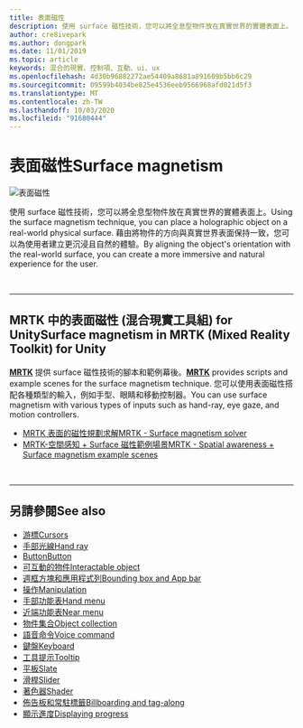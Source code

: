 ```yaml
---
title: 表面磁性
description: 使用 surface 磁性技術，您可以將全息型物件放在真實世界的實體表面上。
author: cre8ivepark
ms.author: dongpark
ms.date: 11/01/2019
ms.topic: article
keywords: 混合的現實、控制項、互動、ui、ux
ms.openlocfilehash: 4d30b96882272ae54409a8681a891609b5bb6c29
ms.sourcegitcommit: 09599b4034be825e4536eeb9566968afd021d5f3
ms.translationtype: MT
ms.contentlocale: zh-TW
ms.lasthandoff: 10/03/2020
ms.locfileid: "91680444"
---
```

# <a name="surface-magnetism"></a><span data-ttu-id="82ca5-104">表面磁性</span><span class="sxs-lookup"><span data-stu-id="82ca5-104">Surface magnetism</span></span>

![表面磁性](images/MRTK_SurfaceMagnetism.gif)

<span data-ttu-id="82ca5-106">使用 surface 磁性技術，您可以將全息型物件放在真實世界的實體表面上。</span><span class="sxs-lookup"><span data-stu-id="82ca5-106">Using the surface magnetism technique, you can place a holographic object on a real-world physical surface.</span></span> <span data-ttu-id="82ca5-107">藉由將物件的方向與真實世界表面保持一致，您可以為使用者建立更沉浸且自然的體驗。</span><span class="sxs-lookup"><span data-stu-id="82ca5-107">By aligning the object's orientation with the real-world surface, you can create a more immersive and natural experience for the user.</span></span>

<br>

---

## <a name="surface-magnetism-in-mrtk-mixed-reality-toolkit-for-unity"></a><span data-ttu-id="82ca5-108">MRTK 中的表面磁性 (混合現實工具組) for Unity</span><span class="sxs-lookup"><span data-stu-id="82ca5-108">Surface magnetism in MRTK (Mixed Reality Toolkit) for Unity</span></span>
<span data-ttu-id="82ca5-109">**[MRTK](https://github.com/Microsoft/MixedRealityToolkit-Unity)** 提供 surface 磁性技術的腳本和範例幕後。</span><span class="sxs-lookup"><span data-stu-id="82ca5-109">**[MRTK](https://github.com/Microsoft/MixedRealityToolkit-Unity)** provides scripts and example scenes for the surface magnetism technique.</span></span> <span data-ttu-id="82ca5-110">您可以使用表面磁性搭配各種類型的輸入，例如手型、眼睛和移動控制器。</span><span class="sxs-lookup"><span data-stu-id="82ca5-110">You can use surface magnetism with various types of inputs such as hand-ray, eye gaze, and motion controllers.</span></span>

* [<span data-ttu-id="82ca5-111">MRTK 表面的磁性規劃求解</span><span class="sxs-lookup"><span data-stu-id="82ca5-111">MRTK - Surface magnetism solver</span></span>](https://microsoft.github.io/MixedRealityToolkit-Unity/Documentation/README_Solver.html#surfacemagnetism)
* [<span data-ttu-id="82ca5-112">MRTK-空間感知 + Surface 磁性範例場景</span><span class="sxs-lookup"><span data-stu-id="82ca5-112">MRTK - Spatial awareness + Surface magnetism example scenes</span></span>](https://github.com/microsoft/MixedRealityToolkit-Unity/blob/mrtk_development/Assets/MRTK/Examples/Demos/Solvers/Scenes/SurfaceMagnetismSpatialAwarenessExample.unity)


<br>

---

## <a name="see-also"></a><span data-ttu-id="82ca5-113">另請參閱</span><span class="sxs-lookup"><span data-stu-id="82ca5-113">See also</span></span>

* [<span data-ttu-id="82ca5-114">游標</span><span class="sxs-lookup"><span data-stu-id="82ca5-114">Cursors</span></span>](cursors.md)
* [<span data-ttu-id="82ca5-115">手部光線</span><span class="sxs-lookup"><span data-stu-id="82ca5-115">Hand ray</span></span>](point-and-commit.md)
* [<span data-ttu-id="82ca5-116">Button</span><span class="sxs-lookup"><span data-stu-id="82ca5-116">Button</span></span>](button.md)
* [<span data-ttu-id="82ca5-117">可互動的物件</span><span class="sxs-lookup"><span data-stu-id="82ca5-117">Interactable object</span></span>](interactable-object.md)
* [<span data-ttu-id="82ca5-118">週框方塊和應用程式列</span><span class="sxs-lookup"><span data-stu-id="82ca5-118">Bounding box and App bar</span></span>](app-bar-and-bounding-box.md)
* [<span data-ttu-id="82ca5-119">操作</span><span class="sxs-lookup"><span data-stu-id="82ca5-119">Manipulation</span></span>](direct-manipulation.md)
* [<span data-ttu-id="82ca5-120">手部功能表</span><span class="sxs-lookup"><span data-stu-id="82ca5-120">Hand menu</span></span>](hand-menu.md)
* [<span data-ttu-id="82ca5-121">近端功能表</span><span class="sxs-lookup"><span data-stu-id="82ca5-121">Near menu</span></span>](near-menu.md)
* [<span data-ttu-id="82ca5-122">物件集合</span><span class="sxs-lookup"><span data-stu-id="82ca5-122">Object collection</span></span>](object-collection.md)
* [<span data-ttu-id="82ca5-123">語音命令</span><span class="sxs-lookup"><span data-stu-id="82ca5-123">Voice command</span></span>](voice-input.md)
* [<span data-ttu-id="82ca5-124">鍵盤</span><span class="sxs-lookup"><span data-stu-id="82ca5-124">Keyboard</span></span>](keyboard.md)
* [<span data-ttu-id="82ca5-125">工具提示</span><span class="sxs-lookup"><span data-stu-id="82ca5-125">Tooltip</span></span>](tooltip.md)
* [<span data-ttu-id="82ca5-126">平板</span><span class="sxs-lookup"><span data-stu-id="82ca5-126">Slate</span></span>](slate.md)
* [<span data-ttu-id="82ca5-127">滑桿</span><span class="sxs-lookup"><span data-stu-id="82ca5-127">Slider</span></span>](slider.md)
* [<span data-ttu-id="82ca5-128">著色器</span><span class="sxs-lookup"><span data-stu-id="82ca5-128">Shader</span></span>](shader.md)
* [<span data-ttu-id="82ca5-129">佈告板和常駐標籤</span><span class="sxs-lookup"><span data-stu-id="82ca5-129">Billboarding and tag-along</span></span>](billboarding-and-tag-along.md)
* [<span data-ttu-id="82ca5-130">顯示進度</span><span class="sxs-lookup"><span data-stu-id="82ca5-130">Displaying progress</span></span>](progress.md)
